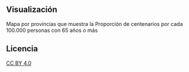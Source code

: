 ## Visualización

Mapa por provincias que muestra la Proporción de centenarios por cada 100.000 personas con 65 años o más

## Licencia

[CC BY 4.0](https://creativecommons.org/licenses/by/4.0/)

